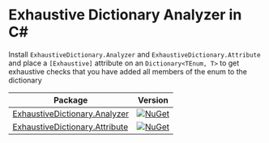 # Exhaustive Dictionary Analyzer in C#

Install `ExhaustiveDictionary.Analyzer` and `ExhaustiveDictionary.Attribute` and place a `[Exhaustive]` attribute on an `Dictionary<TEnum, T>` to get exhaustive checks that you have added all members of the enum to the dictionary

| Package                                                                                         | Version                                                                                                                                      |
| ----------------------------------------------------------------------------------------------- | -------------------------------------------------------------------------------------------------------------------------------------------- |
| [ExhaustiveDictionary.Analyzer](https://www.nuget.org/packages/ExhaustiveDictionary.Analyzer)   | [![NuGet](https://img.shields.io/nuget/v/ExhaustiveDictionary.Analyzer.svg)](https://www.nuget.org/packages/ExhaustiveDictionary.Analyzer)   |
| [ExhaustiveDictionary.Attribute](https://www.nuget.org/packages/ExhaustiveDictionary.Attribute) | [![NuGet](https://img.shields.io/nuget/v/ExhaustiveDictionary.Attribute.svg)](https://www.nuget.org/packages/ExhaustiveDictionary.Attribute) |
